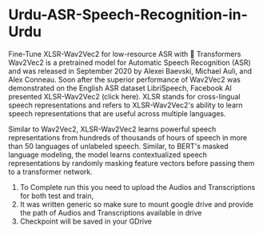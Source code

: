 # Urdu-ASR-Speech-Recognition-in-Urdu
Fine-Tune XLSR-Wav2Vec2 for low-resource ASR with 🤗 Transformers
Wav2Vec2 is a pretrained model for Automatic Speech Recognition (ASR) and was released in September 2020 by Alexei Baevski, Michael Auli, and Alex Conneau. Soon after the superior performance of Wav2Vec2 was demonstrated on the English ASR dataset LibriSpeech, Facebook AI presented XLSR-Wav2Vec2 (click here). XLSR stands for cross-lingual speech representations and refers to XLSR-Wav2Vec2's ability to learn speech representations that are useful across multiple languages.

Similar to Wav2Vec2, XLSR-Wav2Vec2 learns powerful speech representations from hundreds of thousands of hours of speech in more than 50 languages of unlabeled speech. Similar, to BERT's masked language modeling, the model learns contextualized speech representations by randomly masking feature vectors before passing them to a transformer network.

1. To Complete run this you need to upload the Audios and Transcriptions for both test and train,
2. It was written generic so make sure to mount google drive and provide the path of Audios and Transcriptions available in drive  
3. Checkpoint will be saved in your GDrive

